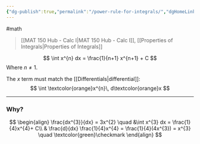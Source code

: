 ```yaml
---
{"dg-publish":true,"permalink":"/power-rule-for-integrals/","dgHomeLink":true,"dgPassFrontmatter":false,"dgShowLocalGraph":true}
---
```


#math 
> [[MAT 150 Hub - Calc I|MAT 150 Hub - Calc I]], [[Properties of Integrals|Properties of Integrals]]

$$
\int x^{n} dx = \frac{1}{n+1} x^{n+1} + C
$$
Where $n \ne 1$.

The $x$ term must match the [[Differentials|differential]]:
$$
\int \textcolor{orange}x^{n}\, d\textcolor{orange}x
$$

---
### Why?
$$
\begin{align}
\frac{dx^{3}}{dx} = 3x^{2} \quad &\int x^{3} dx = \frac{1}{4}x^{4}+ C\\
& \frac{d}{dx} \frac{1}{4}x^{4} = \frac{1}{4}(4x^{3}) = x^{3} \quad \textcolor{green}\checkmark
\end{align}
$$
